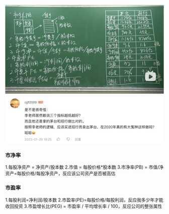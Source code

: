 

![alt text](assets/image.png)
![alt text](assets/image-1.png)

### 市净率
1.每股净资产 = 净资产/股本数
2.市值 = 每股价格*股本数
3.市净率(PB) = 市值/净资产=每股价格/每股净资产，反应该公司资产是否被高估

### 市盈率
1.每股利润=净利润/股本数
2.市盈率(PE)=每股价格/每股利润，反应我多少年才能收回投资
3.市盈增长比(PEG) = 市盈率 / 平均增长率 / 100，反应公司的整张属性
